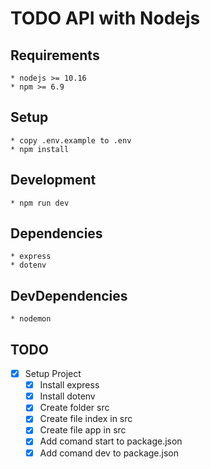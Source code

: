 # TODO API with Nodejs

## Requirements

    * nodejs >= 10.16
    * npm >= 6.9

## Setup

    * copy .env.example to .env
    * npm install
    
## Development

    * npm run dev

## Dependencies

    * express
    * dotenv

## DevDependencies

    * nodemon

## TODO

* [x] Setup Project
    * [x] Install express
    * [x] Install dotenv
    * [x] Create folder src
    * [x] Create file index in src
    * [x] Create file app in src
    * [x] Add comand start to package.json
    * [x] Add comand dev to package.json